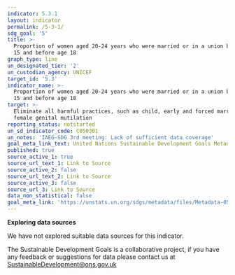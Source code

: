 ```yaml
---
indicator: 5.3.1
layout: indicator
permalink: /5-3-1/
sdg_goal: '5'
title: >-
  Proportion of women aged 20-24 years who were married or in a union before age
  15 and before age 18
graph_type: line
un_designated_tier: '2'
un_custodian_agency: UNICEF
target_id: '5.3'
indicator_name: >-
  Proportion of women aged 20-24 years who were married or in a union before age
  15 and before age 18
target: >-
  Eliminate all harmful practices, such as child, early and forced marriage and
  female genital mutilation
reporting_status: notstarted
un_sd_indicator_code: C050301
un_notes: 'IAEG-SDG 3rd meeting: Lack of sufficient data coverage'
goal_meta_link_text: United Nations Sustainable Development Goals Metadata (pdf 634kB)
published: true
source_active_1: true
source_url_text_1: Link to Source
source_active_2: false
source_url_text_2: Link to Source
source_active_3: false
source_url_3: Link to Source
data_non_statistical: false
goal_meta_link: 'https://unstats.un.org/sdgs/metadata/files/Metadata-05-03-01.pdf'
---
```

**Exploring data sources**   

We have not explored suitable data sources for this indicator. 

The Sustainable Development Goals is a collaborative project, if you have any feedback or suggestions for data please contact us at <SustainableDevelopment@ons.gov.uk>
